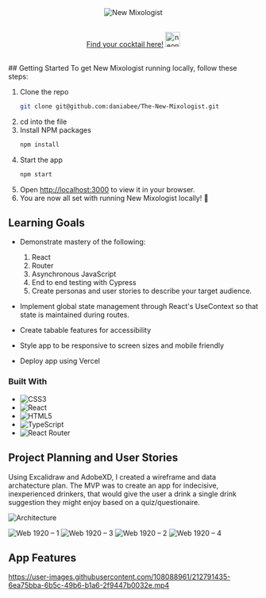 <!-- PROJECT LOGO -->
 <div align="center">
  <img width={100%} src="https://user-images.githubusercontent.com/108088961/212792392-b2911d46-8afa-4410-b5eb-8a9b3a65a3bb.png"
 alt="New Mixologist" />
</div>
<br />
<p align="center">
<a href="https://the-new-mixologist.vercel.app/">Find your cocktail here!</a> <img height="30" src="https://user-images.githubusercontent.com/108706408/211001198-9e705215-3462-49de-ba54-3ec2bfb244e3.gif" alt="neon thunderbolt" />
</p>
<br />
<!-- GETTING STARTED -->
## Getting Started
To get New Mixologist running locally, follow these steps:

1. Clone the repo
   ```sh
   git clone git@github.com:daniabee/The-New-Mixologist.git
   ```
3. cd into the file
2. Install NPM packages
   ```sh
   npm install
   ```
3. Start the app
   ```sh
   npm start
   ```
5. Open [http://localhost:3000](http://localhost:3000) to view it in your browser.
6. You are now all set with running New Mixologist locally! 🎉

<!-- LEARNING GOALS -->
## Learning Goals 

- Demonstrate mastery of the following:
  1. React
  1. Router
  1. Asynchronous JavaScript
  1. End to end testing with Cypress
  1. Create personas and user stories to describe your target audience.

- Implement global state management through React's UseContext so that state is maintained during routes.
- Create tabable features for accessibility
- Style app to be responsive to screen sizes and mobile friendly
- Deploy app using Vercel

### Built With

* ![CSS3][CSS3]
* ![React][React.js]
* ![HTML5][HTML5]
* ![TypeScript][TypeScript]
* ![React Router][React Router]

<!-- PROJECT PLANNING AND USER STORIES -->
## Project Planning and User Stories

Using Excalidraw and AdobeXD, I created a wireframe and data archatecture plan. The MVP was to create an app for indecisive, inexperienced drinkers, that would give the user a drink a single drink suggestion they might enjoy based on a quiz/questionaire. 

![Architecture](https://user-images.githubusercontent.com/108088961/212788010-8f5c1203-0f44-4a89-8c22-fdbc55da88a9.png)

![Web 1920 – 1](https://user-images.githubusercontent.com/108088961/212788036-816c6ca0-208f-4040-9302-fcbd0d013360.png)
![Web 1920 – 3](https://user-images.githubusercontent.com/108088961/212788037-a00118b7-2f0f-4569-ac88-362a03576a92.png)
![Web 1920 – 2](https://user-images.githubusercontent.com/108088961/212788039-dff72d0a-d32d-493e-9f7f-7629dcccefdb.png)
![Web 1920 – 4](https://user-images.githubusercontent.com/108088961/212788040-8d223f64-a4af-4f43-84a2-f63419702fe2.png)

## App Features

https://user-images.githubusercontent.com/108088961/212791435-6ea75bba-6b5c-49b6-b1a6-2f9447b0032e.mp4

<!-- MARKDOWN LINKS & IMAGES -->
<!-- https://www.markdownguide.org/basic-syntax/#reference-style-links -->
[Cloudflare]: https://img.shields.io/badge/Cloudflare-F38020?style=for-the-badge&logo=Cloudflare&logoColor=white
[Vite]: https://img.shields.io/badge/vite-%23646CFF.svg?style=for-the-badge&logo=vite&logoColor=white
[TypeScript]: https://img.shields.io/badge/typescript-%23007ACC.svg?style=for-the-badge&logo=typescript&logoColor=white
[HTML5]: https://img.shields.io/badge/html5-%23E34F26.svg?style=for-the-badge&logo=html5&logoColor=white
[React.js]: https://img.shields.io/badge/React-20232A?style=for-the-badge&logo=react&logoColor=61DAFB
[CSS3]: https://img.shields.io/badge/css3-%231572B6.svg?style=for-the-badge&logo=css3&logoColor=white
[React Router]: https://img.shields.io/badge/React_Router-CA4245?style=for-the-badge&logo=react-router&logoColor=white

